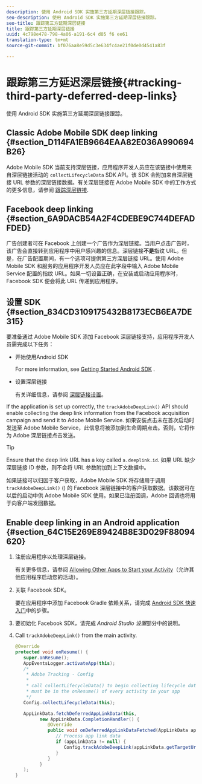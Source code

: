 ```yaml
---
description: 使用 Android SDK 实施第三方延期深层链接跟踪。
seo-description: 使用 Android SDK 实施第三方延期深层链接跟踪。
seo-title: 跟踪第三方延期深层链接
title: 跟踪第三方延期深层链接
uuid: 4c798e478-798-4a06-a191-6c4 d05 f6 ee61
translation-type: tm+mt
source-git-commit: bf076aa8e59d5c3e634fc4ae21f0de0d4541a83f

---
```



# 跟踪第三方延迟深层链接{#tracking-third-party-deferred-deep-links}

使用 Android SDK 实施第三方延期深层链接跟踪。

## Classic Adobe Mobile SDK deep linking {#section_D114FA1EB9664EAA82E036A990694B26}

Adobe Mobile SDK 当前支持深层链接，应用程序开发人员应在该链接中使用来自深层链接活动的 `collectLifecycleData` SDK API。该 SDK 会附加来自深层链接 URL 参数的深层链接数据。有关深层链接在 Adobe Mobile SDK 中的工作方式的更多信息，请参阅 [跟踪深层链接](/help/android/acquisition-main/tracking-deep-links/tracking-deep-links.md).

## Facebook deep linking {#section_6A9DACB54A2F4CDEBE9C744DEFADFDED}

广告创建者可在 Facebook 上创建一个广告作为深层链接。当用户点击广告时，该广告会直接转到应用程序中用户感兴趣的信息。深层链接&#x200B;**不是**&#x200B;指纹 URL。但是，在广告配置期间，有一个选项可提供第三方深层链接 URL。使用 Adobe Mobile SDK 和服务的应用程序开发人员应在此字段中输入 Adobe Mobile Service 配置的指纹 URL。如果一切设置正确，在安装或启动应用程序时，Facebook SDK 便会将此 URL 传递到应用程序。

## 设置 SDK {#section_834CD3109175432B8173ECB6EA7DE315}

要准备通过 Adobe Mobile SDK 添加 Facebook 深层链接支持，应用程序开发人员需完成以下任务：

* 开始使用Android SDK

   For more information, see [Getting Started Android SDK](https://developers.facebook.com/docs/android/getting-started) .

* 设置深层链接

   有关详细信息，请参阅 [深层链接设置](https://developers.facebook.com/docs/app-ads/deep-linking#os)。

If the application is set up correctly, the `trackAdobeDeepLink()` API should enable collecting the deep link information from the Facebook acquisition campaign and send it to Adobe Mobile Service. 如果安装点击未在首次启动时发送至 Adobe Mobile Service，此信息将被添加到生命周期点击。否则，它将作为 Adobe 深层链接点击发送。

>[!TIP]
>
>Ensure that the deep link URL has a key called `a.deeplink.id`. 如果 URL 缺少深层链接 ID 参数，则不会将 URL 参数附加到上下文数据中。

如果链接可以归因于客户获取，Adobe Mobile SDK 将存储用于调用 `trackAdobeDeepLink()` () 的 Facebook 深层链接中的客户获取数据。该数据可在以后的启动中供 Adobe Mobile SDK 使用。如果已注册回调，Adobe 回调也将用于向客户端发回数据。

## Enable deep linking in an Android application {#section_64C15E269E89424B8E3D029F88094620}

1. 注册应用程序以处理深层链接。

   有关更多信息，请参阅 [Allowing Other Apps to Start your Activity](https://developer.android.com/training/basics/intents/filters.html)（允许其他应用程序启动您的活动）。

1. 关联 Facebook SDK。

   要在应用程序中添加 Facebook Gradle 依赖关系，请完成 [Android SDK 快速入门](https://developers.facebook.com/docs/android/getting-started)中的步骤。

1. 要初始化 Facebook SDK，请完成 *Android Studio 设置*&#x200B;部分中的说明。
1. Call `trackAdobeDeepLink()` from the main activity.

   ```java
   @Override 
   protected void onResume() { 
      super.onResume(); 
      AppEventsLogger.activateApp(this); 
      /* 
       * Adobe Tracking - Config 
       * 
       * call collectLifecycleData() to begin collecting lifecycle data 
       * must be in the onResume() of every activity in your app 
       */ 
      Config.collectLifecycleData(this);
   
      AppLinkData.fetchDeferredAppLinkData(this, 
            new AppLinkData.CompletionHandler() { 
               @Override 
               public void onDeferredAppLinkDataFetched(AppLinkData appLinkData) { 
                  // Process app link data 
                  if (appLinkData != null) { 
                     Config.trackAdobeDeepLink(appLinkData.getTargetUri()); 
                  } 
               } 
            } 
      ); 
   }
   ```

